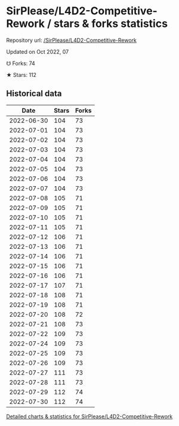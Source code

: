 # SirPlease/L4D2-Competitive-Rework / stars & forks statistics

Repository url: [/SirPlease/L4D2-Competitive-Rework](https://github.com/SirPlease/L4D2-Competitive-Rework)

Updated on Oct 2022, 07

☋ Forks: 74

★ Stars: 112

## Historical data
| Date | Stars | Forks |
|------|-------|-------|
| 2022-06-30 | 104 | 73 | 
| 2022-07-01 | 104 | 73 | 
| 2022-07-02 | 104 | 73 | 
| 2022-07-03 | 104 | 73 | 
| 2022-07-04 | 104 | 73 | 
| 2022-07-05 | 104 | 73 | 
| 2022-07-06 | 104 | 73 | 
| 2022-07-07 | 104 | 73 | 
| 2022-07-08 | 105 | 71 | 
| 2022-07-09 | 105 | 71 | 
| 2022-07-10 | 105 | 71 | 
| 2022-07-11 | 105 | 71 | 
| 2022-07-12 | 106 | 71 | 
| 2022-07-13 | 106 | 71 | 
| 2022-07-14 | 106 | 71 | 
| 2022-07-15 | 106 | 71 | 
| 2022-07-16 | 106 | 71 | 
| 2022-07-17 | 107 | 71 | 
| 2022-07-18 | 108 | 71 | 
| 2022-07-19 | 108 | 71 | 
| 2022-07-20 | 108 | 72 | 
| 2022-07-21 | 108 | 73 | 
| 2022-07-22 | 109 | 73 | 
| 2022-07-24 | 109 | 73 | 
| 2022-07-25 | 109 | 73 | 
| 2022-07-26 | 109 | 73 | 
| 2022-07-27 | 111 | 73 | 
| 2022-07-28 | 111 | 73 | 
| 2022-07-29 | 112 | 74 | 
| 2022-07-30 | 112 | 74 | 


[Detailed charts & statistics for SirPlease/L4D2-Competitive-Rework](https://reviewgithub.com/rep/SirPlease/L4D2-Competitive-Rework)
